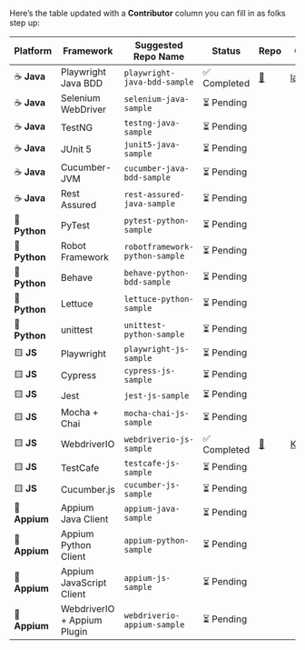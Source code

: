Here’s the table updated with a **Contributor** column you can fill in as folks step up:

| Platform      | Framework                   | Suggested Repo Name            | Status      | Repo                                                               | Contributor |
| ------------- | --------------------------- | ------------------------------ | ----------- | ------------------------------------------------------------------ | ----------- |
| ☕️ **Java**   | Playwright Java BDD         | `playwright-java-bdd-sample`   | ✅ Completed | [🔗](https://github.com/Test-Architect/playwright-java-bdd-sample) |[lamhotsiagian](https://github.com/lamhotsiagian)|
| ☕️ **Java**   | Selenium WebDriver          | `selenium-java-sample`         | ⏳ Pending   |                                                                    |             |
| ☕️ **Java**   | TestNG                      | `testng-java-sample`           | ⏳ Pending   |                                                                    |             |
| ☕️ **Java**   | JUnit 5                     | `junit5-java-sample`           | ⏳ Pending   |                                                                    |             |
| ☕️ **Java**   | Cucumber-JVM                | `cucumber-java-bdd-sample`     | ⏳ Pending   |                                                                    |             |
| ☕️ **Java**   | Rest Assured                | `rest-assured-java-sample`     | ⏳ Pending   |                                                                    |             |
| 🐍 **Python** | PyTest                      | `pytest-python-sample`         | ⏳ Pending   |                                                                    |             |
| 🐍 **Python** | Robot Framework             | `robotframework-python-sample` | ⏳ Pending   |                                                                    |             |
| 🐍 **Python** | Behave                      | `behave-python-bdd-sample`     | ⏳ Pending   |                                                                    |             |
| 🐍 **Python** | Lettuce                     | `lettuce-python-sample`        | ⏳ Pending   |                                                                    |             |
| 🐍 **Python** | unittest                    | `unittest-python-sample`       | ⏳ Pending   |                                                                    |             |
| 🟨 **JS**     | Playwright                  | `playwright-js-sample`         | ⏳ Pending   |                                                                    |             |
| 🟨 **JS**     | Cypress                     | `cypress-js-sample`            | ⏳ Pending   |                                                                    |             |
| 🟨 **JS**     | Jest                        | `jest-js-sample`               | ⏳ Pending   |                                                                    |             |
| 🟨 **JS**     | Mocha + Chai                | `mocha-chai-js-sample`         | ⏳ Pending   |                                                                    |             |
| 🟨 **JS**     | WebdriverIO                 | `webdriverio-js-sample`        | ✅ Completed | [🔗](https://github.com/Test-Architect/webdriverio-js-sample)      |[KennyFrans](https://github.com/KennyFrans)  |
| 🟨 **JS**     | TestCafe                    | `testcafe-js-sample`           | ⏳ Pending   |                                                                    |             |
| 🟨 **JS**     | Cucumber.js                 | `cucumber-js-sample`           | ⏳ Pending   |                                                                    |             |
| 🤖 **Appium** | Appium Java Client          | `appium-java-sample`           | ⏳ Pending   |                                                                    |             |
| 🤖 **Appium** | Appium Python Client        | `appium-python-sample`         | ⏳ Pending   |                                                                    |             |
| 🤖 **Appium** | Appium JavaScript Client    | `appium-js-sample`             | ⏳ Pending   |                                                                    |             |
| 🤖 **Appium** | WebdriverIO + Appium Plugin | `webdriverio-appium-sample`    | ⏳ Pending   |                                                                    |             |
